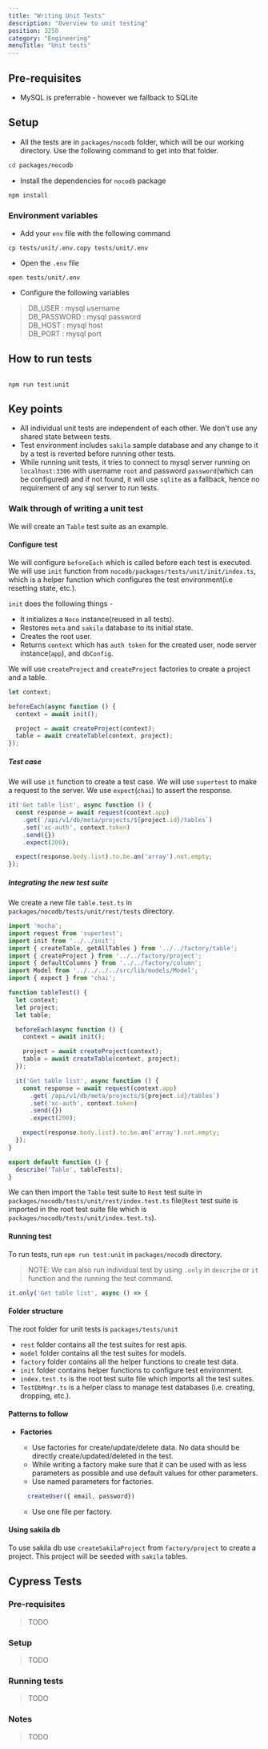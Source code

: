 ```yaml
---
title: "Writing Unit Tests"
description: "Overview to unit testing"
position: 3250
category: "Engineering"
menuTitle: "Unit tests"
---
```


## Pre-requisites

- MySQL is preferrable - however we fallback to SQLite

## Setup  

- All the tests are in `packages/nocodb` folder, which will be our working directory. Use the following command to get into that folder.

```bash
cd packages/nocodb
```

- Install the dependencies for `nocodb` package

```bash
npm install
```

### Environment variables

- Add your `env` file with the following command

```
cp tests/unit/.env.copy tests/unit/.env
```

- Open the `.env` file

```
open tests/unit/.env
````

- Configure the following variables

> DB_USER : mysql username </br>
> DB_PASSWORD : mysql password </br>
> DB_HOST : mysql host </br>
> DB_PORT : mysql port </br>



## How to run tests

```

npm run test:unit
```

## Key points

- All individual unit tests are independent of each other. We don't use any shared state between tests.
- Test environment includes `sakila` sample database and any change to it by a test is reverted before running other tests.
- While running unit tests, it tries to connect to mysql server running on `localhost:3306` with username `root` and password `password`(which can be configured) and if not found, it will use `sqlite` as a fallback, hence no requirement of any sql server to run tests.

### Walk through of writing a unit test

We will create an `Table` test suite as an example.

#### Configure test

We will configure `beforeEach` which is called before each test is executed. We will use `init` function from `nocodb/packages/tests/unit/init/index.ts`, which is a helper function which configures the test environment(i.e resetting state, etc.).

`init` does the following things -

- It initializes a `Noco` instance(reused in all tests).
- Restores `meta` and `sakila` database to its initial state.
- Creates the root user.
- Returns `context` which has `auth token` for the created user, node server instance(`app`), and `dbConfig`.

We will use `createProject` and `createProject` factories to create a project and a table.

```typescript
let context;

beforeEach(async function () {
  context = await init();

  project = await createProject(context);
  table = await createTable(context, project);
});
```

##### Test case

We will use `it` function to create a test case. We will use `supertest` to make a request to the server. We use `expect`(`chai`) to assert the response.

```typescript
it('Get table list', async function () {
  const response = await request(context.app)
    .get(`/api/v1/db/meta/projects/${project.id}/tables`)
    .set('xc-auth', context.token)
    .send({})
    .expect(200);

  expect(response.body.list).to.be.an('array').not.empty;
});
```

##### Integrating the new test suite

We create a new file `table.test.ts` in `packages/nocodb/tests/unit/rest/tests` directory.

```typescript
import 'mocha';
import request from 'supertest';
import init from '../../init';
import { createTable, getAllTables } from '../../factory/table';
import { createProject } from '../../factory/project';
import { defaultColumns } from '../../factory/column';
import Model from '../../../../src/lib/models/Model';
import { expect } from 'chai';

function tableTest() {
  let context;
  let project;
  let table;

  beforeEach(async function () {
    context = await init();

    project = await createProject(context);
    table = await createTable(context, project);
  });

  it('Get table list', async function () {
    const response = await request(context.app)
      .get(`/api/v1/db/meta/projects/${project.id}/tables`)
      .set('xc-auth', context.token)
      .send({})
      .expect(200);

    expect(response.body.list).to.be.an('array').not.empty;
  });
}

export default function () {
  describe('Table', tableTests);
}
```

We can then import the `Table` test suite to `Rest` test suite in `packages/nocodb/tests/unit/rest/index.test.ts` file(`Rest` test suite is imported in the root test suite file which is `packages/nocodb/tests/unit/index.test.ts`).

#### Running test

To run tests, run `npm run test:unit` in `packages/nocodb` directory.

> NOTE: We can also run individual test by using `.only` in `describe` or `it` function and the running the test command.

```typescript
it.only('Get table list', async () => {
```

#### Folder structure

The root folder for unit tests is `packages/tests/unit`

- `rest` folder contains all the test suites for rest apis.
- `model` folder contains all the test suites for models.
- `factory` folder contains all the helper functions to create test data.
- `init` folder contains helper functions to configure test environment.
- `index.test.ts` is the root test suite file which imports all the test suites.
- `TestDbMngr.ts` is a helper class to manage test databases (i.e. creating, dropping, etc.).

#### Patterns to follow

- **Factories**
  - Use factories for create/update/delete data. No data should be directly create/updated/deleted in the test.
  - While writing a factory make sure that it can be used with as less parameters as possible and use default values for other parameters.
  - Use named parameters for factories.

  ``` typescript
    createUser({ email, password})
  ```

  - Use one file per factory.

#### Using sakila db
To use sakila db use `createSakilaProject` from `factory/project` to create a project. This project will be seeded with `sakila` tables.



## Cypress Tests

### Pre-requisites
> TODO

### Setup
> TODO

### Running tests
> TODO

### Notes
> TODO